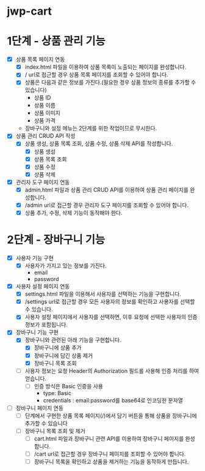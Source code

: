 # jwp-cart

# 1단계 - 상품 관리 기능

* [x] 상품 목록 페이지 연동
  * [x] index.html 파일을 이용하여 상품 목록이 노출되는 페이지를 완성합니다.
  * [x] / url로 접근할 경우 상품 목록 페이지를 조회할 수 있어야 합니다.
  * [x] 상품은 다음과 같은 정보를 가진다.(필요한 경우 상품 정보의 종류를 추가할 수 있습니다)
    - 상품 ID
    - 상품 이름
    - 상품 이미지
    - 상품 가격
  * 장바구니와 설정 메뉴는 2단계를 위한 작업이므로 무시한다.
* [x] 상품 관리 CRUD API 작성
  * [x] 상품 생성, 상품 목록 조회, 상품 수정, 상품 삭제 API를 작성합니다.
    * [x] 상품 생성
    * [x] 상품 목록 조회
    * [x] 상품 수정
    * [x] 상품 삭제
* [x] 관리자 도구 페이지 연동
  * [x] admin.html 파일과 상품 관리 CRUD API를 이용하여 상품 관리 페이지를 완성합니다.
  * [x] /admin url로 접근할 경우 관리자 도구 페이지를 조회할 수 있어야 합니다.
  * [x] 상품 추가, 수정, 삭제 기능이 동작해야 한다.

# 2단계 - 장바구니 기능

* [x] 사용자 기능 구현
  * [x] 사용자가 가지고 있는 정보를 가진다.
    * email
    * password
* [x] 사용자 설정 페이지 연동
  * [x] settings.html 파일을 이용해서 사용자를 선택하는 기능을 구현합니다.
  * [x] /settings url로 접근할 경우 모든 사용자의 정보를 확인하고 사용자를 선택할 수 있습니다.
  * [x] 사용자 설정 페이지에서 사용자를 선택하면, 이후 요청에 선택한 사용자의 인증 정보가 포함됩니다.
* [x] 장바구니 기능 구현
  * [x] 장바구니와 관련된 아래 기능을 구현합니다.
    * [x] 장바구니에 상품 추가
    * [x] 장바구니에 담긴 상품 제거
    * [x] 장바구니 목록 조회
  * [ ] 사용자 정보는 요청 Header의 Authorization 필드를 사용해 인증 처리를 하여 얻습니다.
    * [ ] 인증 방식은 Basic 인증을 사용
      * type: Basic
      * credentials : email:password를 base64로 인코딩한 문자열
* [ ] 장바구니 페이지 연동
  * [ ] 단계에서 구현한 상품 목록 페이지(/)에서 담기 버튼을 통해 상품을 장바구니에 추가할 수 있습니다
  * [ ] 장바구니 목록 조회 및 제거
    * [ ] cart.html 파일과 장바구니 관련 API를 이용하여 장바구니 페이지를 완성합니다.
    * [ ] /cart url로 접근할 경우 장바구니 페이지를 조회할 수 있어야 합니다.
    * [ ] 장바구니 목록을 확인하고 상품을 제거하는 기능을 동작하게 만듭니다.
